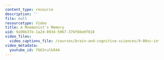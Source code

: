 ```yaml
---
content_type: resource
description: ''
file: null
resourcetype: Video
title: A Mnemonist's Memory
uid: 9a90b37e-1a2d-8934-5067-376f66e0f818
video_files:
  video_captions_file: /courses/brain-and-cognitive-sciences/9-00sc-introduction-to-psychology-fall-2011/memory-i/a-mnemonists-memory/76O3rulk844.vtt
video_metadata:
  youtube_id: 76O3rulk844
---
```

